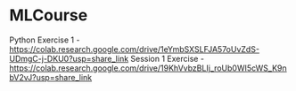 # MLCourse
Python Exercise 1 - https://colab.research.google.com/drive/1eYmbSXSLFJA57oUvZdS-UDmgC-j-DKU0?usp=share_link
Session 1 Exercise - https://colab.research.google.com/drive/19KhVvbzBLIj_roUb0WI5cWS_K9nbV2vJ?usp=share_link
